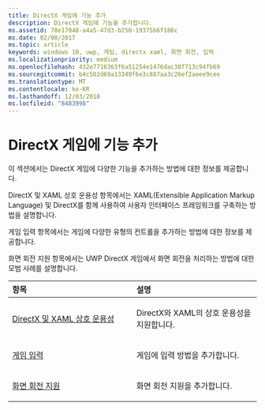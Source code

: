 ```yaml
---
title: DirectX 게임에 기능 추가
description: DirectX 게임에 기능을 추가합니다.
ms.assetid: 78e17048-a4a5-47d3-b250-19375b6f186c
ms.date: 02/08/2017
ms.topic: article
keywords: windows 10, uwp, 게임, directx xaml, 화면 회전, 입력
ms.localizationpriority: medium
ms.openlocfilehash: 432e7716363f6a51254e1476dac38f713c94fb69
ms.sourcegitcommit: b4c502d69a13340f6e3c887aa3c26ef2aeee9cee
ms.translationtype: MT
ms.contentlocale: ko-KR
ms.lasthandoff: 12/03/2018
ms.locfileid: "8483998"
---
```

# <a name="add-features-to-directx-games"></a>DirectX 게임에 기능 추가

이 섹션에서는 DirectX 게임에 다양한 기능을 추가하는 방법에 대한 정보를 제공합니다.

DirectX 및 XAML 상호 운용성 항목에서는 XAML(Extensible Application Markup Language) 및 DirectX를 함께 사용하여 사용자 인터페이스 프레임워크를 구축하는 방법을 설명합니다.

게임 입력 항목에서는 게임에 다양한 유형의 컨트롤을 추가하는 방법에 대한 정보를 제공합니다.

화면 회전 지원 항목에서는 UWP DirectX 게임에서 화면 회전을 처리하는 방법에 대한 모범 사례를 설명합니다.

<table>
<colgroup>
<col width="50%" />
<col width="50%" />
</colgroup>
<thead>
<tr class="header">
<th align="left">항목</th>
<th align="left">설명</th>
</tr>
</thead>
<tbody>
<tr class="odd">
<td align="left"><p><a href="directx-and-xaml-interop.md">DirectX 및 XAML 상호 운용성</a></p></td>
<td align="left"><p>DirectX와 XAML의 상호 운용성을 지원합니다.</p></td>
</tr>
<tr class="even">
<td align="left"><p><a href="directx-game-input.md">게임 입력</a></p></td>
<td align="left"><p>게임에 입력 방법을 추가합니다.</p></td>
</tr>
<tr class="odd">
<td align="left"><p><a href="supporting-screen-rotation-directx-and-cpp.md">화면 회전 지원</a></p></td>
<td align="left"><p>화면 회전 지원을 추가합니다.</p></td>
</tr>
</tbody>
</table>